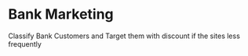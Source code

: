 # Bank Marketing
Classify  Bank Customers  and Target them with discount if the sites less frequently
